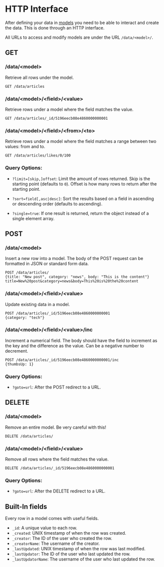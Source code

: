 # HTTP Interface

After defining your data in [models](#models) you need to be able to interact and create the data. This is done through an HTTP interface.

All URLs to access and modify models are under the URL `/data/<model>/`.

## GET

### /data/&lt;model&gt;

Retrieve all rows under the model.

~~~
GET /data/articles
~~~

### /data/&lt;model&gt;/&lt;field&gt;/&lt;value&gt;

Retrieve rows under a model where the field matches the value.

~~~
GET /data/articles/_id/5196eecb08e4860000000001
~~~

### /data/&lt;model&gt;/&lt;field&gt;/&lt;from&gt;/&lt;to&gt;

Retrieve rows under a model where the field matches a range between two values: from and to.

~~~
GET /data/articles/likes/0/100
~~~

### Query Options:

- `?limit=[skip,]offset`: Limit the amount of rows returned. Skip is the starting point (defaults to `0`). Offset is how many rows to return after the starting point.

- `?sort=field[,asc|desc]`: Sort the results based on a field in ascending or descending order (defaults to ascending).

- `?single=true`: If one result is returned, return the object instead of a single element array.

## POST

### /data/&lt;model&gt;

Insert a new row into a model. The body of the POST request can be formatted in JSON or standard form data.

~~~
POST /data/articles/
{title: "New post", category: "news", body: "This is the content"}
title=New%20post&category=news&body=This%20is%20the%20content
~~~

### /data/&lt;model&gt;/&lt;field&gt;/&lt;value&gt;

Update existing data in a model.

~~~
POST /data/articles/_id/5196eecb08e4860000000001
{category: "tech"}
~~~

### /data/&lt;model&gt;/&lt;field&gt;/&lt;value&gt;/inc

Increment a numerical field. The body should have the field to increment as the key and the difference as the value. Can be a negative number to decrement.

~~~
POST /data/articles/_id/5196eecb08e4860000000001/inc
{thumbsUp: 1}
~~~

### Query Options:

- `?goto=url`: After the POST redirect to a URL.

## DELETE

### /data/&lt;model&gt;

Remove an entire model. Be very careful with this!

~~~
DELETE /data/articles/
~~~

### /data/&lt;model&gt;/&lt;field&gt;/&lt;value&gt;

Remove all rows where the field matches the value.

~~~
DELETE /data/articles/_id/5196eecb08e4860000000001
~~~

### Query Options:

- `?goto=url`: After the DELETE redirect to a URL.

## Built-In fields

Every row in a model comes with useful fields.

- `_id`: A unique value to each row.
- `_created`: UNIX timestamp of when the row was created.
- `_creator`: The ID of the user who created the row.
- `_creatorName`: The username of the creator.
- `_lastUpdated`: UNIX timestamp of when the row was last modified.
- `_lastUpdator`: The ID of the user who last updated the row.
- `_lastUpdatorName`: The username of the user who last updated the row.